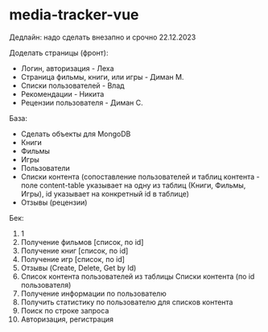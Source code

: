 # media-tracker-vue
Дедлайн: надо сделать внезапно и срочно 22.12.2023

Доделать страницы (фронт):
 - Логин, авторизация - Леха
 - Страница фильмы, книги, или игры - Диман М.
 - Списки пользователей - Влад
 - Рекомендации - Никита 
 - Рецензии пользователя - Диман С.

База:
 - Сделать объекты для MongoDB
  - Книги
  - Фильмы
  - Игры
  - Пользователи
  - Списки контента (сопоставление пользователей и таблиц контента - поле content-table указывает на одну из таблиц (Книги, Фильмы, Игры), id указывает на конкретный id в таблице)
  - Отзывы (рецензии)

Бек:
1. 1
2. Получение фильмов [список, по id]
3. Получение книг [список, по id]
4. Получение игр [список, по id]
5. Отзывы (Create, Delete, Get by Id)
6. Список контента пользователей из таблицы Списки контента (по id пользователя)
7. Получение информации по пользователю
8. Получить статистику по пользователю для списков контента
9. Поиск по строке запроса
10. Авторизация, регистрация


